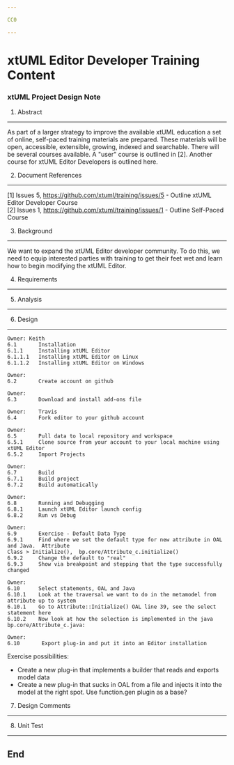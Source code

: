 ```yaml
---

CC0

---
```


# xtUML Editor Developer Training Content
### xtUML Project Design Note


1. Abstract
-----------
As part of a larger strategy to improve the available xtUML education a
set of online, self-paced training materials are prepared.  These materials
will be open, accessible, extensible, growing, indexed and searchable.
There will be several courses available.  A "user" course is outlined in [2]. Another
course for xtUML Editor Developers is outlined here.

2. Document References
----------------------
[1] Issues 5, https://github.com/xtuml/training/issues/5 -
    Outline xtUML Editor Developer Course  
[2] Issues 1, https://github.com/xtuml/training/issues/1 -
    Outline Self-Paced Course  

3. Background
-------------
We want to expand the xtUML Editor developer community.  To do this, we need to equip
interested parties with training to get their feet wet and learn how to begin modifying 
the xtUML Editor.

4. Requirements
---------------

5. Analysis
-----------

6. Design
---------
```
Owner: Keith
6.1       Installation  
6.1.1     Installing xtUML Editor  
6.1.1.1   Installing xtUML Editor on Linux  
6.1.1.2   Installing xtUML Editor on Windows  
```
```
Owner: 
6.2       Create account on github
```
```
Owner: 
6.3       Download and install add-ons file
```
```
Owner:    Travis  
6.4       Fork editor to your github account  
```
```
Owner: 
6.5       Pull data to local repository and workspace  
6.5.1     Clone source from your account to your local machine using xtUML Editor  
6.5.2     Import Projects
```
```
Owner: 
6.7       Build  
6.7.1     Build project  
6.7.2     Build automatically  
```
```
Owner: 
6.8       Running and Debugging  
6.8.1     Launch xtUML Editor launch config
6.8.2     Run vs Debug
```
```
Owner: 
6.9       Exercise - Default Data Type  
6.9.1     Find where we set the default type for new attribute in OAL and Java.  Attribute
Class > Initialize(),  bp.core/Attribute_c.initialize()  
6.9.2     Change the default to "real"  
6.9.3     Show via breakpoint and stepping that the type successfully changed  
```
```
Owner: 
6.10      Select statements, OAL and Java  
6.10.1    Look at the traversal we want to do in the metamodel from attribute up to system
6.10.1    Go to Attribute::Initialize() OAL line 39, see the select statement here  
6.10.2    Now look at how the selection is implemented in the java bp.core/Attribute_c.java:
```
```
Owner: 
6.10       Export plug-in and put it into an Editor installation
```

Exercise possibilities:
- Create a new plug-in that implements a builder that reads and exports model data
- Create a new plug-in that sucks in OAL from a file and injects it into the model at 
the right spot.  Use function.gen plugin as a base?


7. Design Comments
------------------

8. Unit Test
------------

End
---
